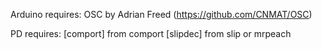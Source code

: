 Arduino requires:
OSC by Adrian Freed (https://github.com/CNMAT/OSC)

PD requires:
[comport] from comport
[slipdec] from slip or mrpeach